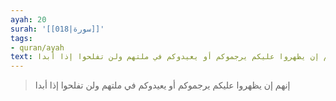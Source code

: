 ```yaml
---
ayah: 20
surah: '[[018|سورة]]'
tags:
- quran/ayah
text: إنهم إن يظهروا عليكم يرجموكم أو يعيدوكم في ملتهم ولن تفلحوا إذا أبدا
---
```

> إنهم إن يظهروا عليكم يرجموكم أو يعيدوكم في ملتهم ولن تفلحوا إذا أبدا
